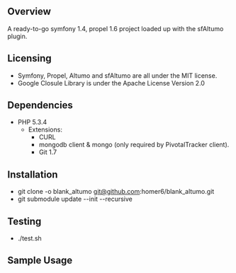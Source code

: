 Overview
------------

A ready-to-go symfony 1.4, propel 1.6 project loaded up with the sfAltumo plugin. 


Licensing
------------

   - Symfony, Propel, Altumo and sfAltumo are all under the MIT license.
   - Google Closule Library is under the Apache License Version 2.0


Dependencies
------------

   - PHP 5.3.4
     - Extensions:
       - CURL
	    - mongodb client & mongo (only required by PivotalTracker client).
       - Git 1.7

Installation
------------

   - git clone -o blank_altumo git@github.com:homer6/blank_altumo.git
   - git submodule update --init --recursive

Testing
------------

   - ./test.sh
   

Sample Usage
------------

	
    
    
